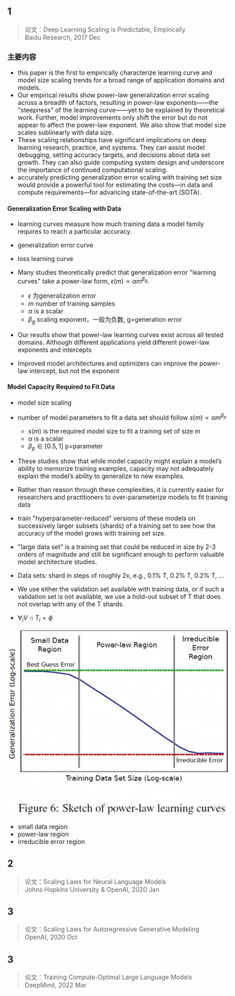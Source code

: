 ## 1
> 论文：Deep Learning Scaling is Predictable, Empirically  
> Baidu Research, 2017 Dec

### 主要内容
- this paper is the first to empirically characterize learning curve and model size scaling trends for a broad range of application domains and models.
- Our empirical results show power-law generalization error scaling across a breadth of factors, resulting in power-law exponents——the "steepness" of the learning curve——yet to be explained by theoretical work. Further, model improvements only shift the error but do not appear to affect the power-law exponent. We also show that model size scales sublinearly with data size.
- These scaling relationships have significant implications on deep learning research, practice, and systems. They can assist model debugging, setting accuracy targets, and decisions about data set growth. They can also guide computing system design and underscore the importance of continued computational scaling.
- accurately predicting generalization error scaling with training set size would provide a powerful tool for estimating the costs—in data and compute requirements—for advancing state-of-the-art (SOTA).

#### Generalization Error Scaling with Data
- learning curves measure how much training data a model family requires to reach a particular accuracy.
- generalization error curve
- loss learning curve
- Many studies theoretically predict that generalization error "learning curves" take a power-law form, $\epsilon (m) \propto \alpha m^{\beta_g}$. 
    - $\epsilon$ 为generalization error  
    - $m$ number of training samples
    - $\alpha$ is a scalar
    - $\beta_g$ scaling exponent，一般为负数, g=generation error

- Our results show that power-law learning curves exist across all tested domains. Although different applications yield different power-law exponents and intercepts
- Improved model architectures and optimizers can improve the power-law intercept, but not the exponent

#### Model Capacity Required to Fit Data
- model size scaling
- number of model parameters to fit a data set should follow $s(m) \propto  \alpha m^{\beta_p}$
    - $s(m)$ is the required model size to fit a training set of size m
    - $\alpha$ is a scalar
    - $\beta_p \in [0.5, 1]$ p=parameter

- These studies show that while model capacity might explain a model’s ability to memorize training examples, capacity may not adequately explain the model’s ability to generalize to new examples.
- Rather than reason through these complexities, it is currently easier for researchers and practitioners to over-parameterize models to fit training data
- train "hyperparameter-reduced" versions of these models on successively larger subsets (shards) of a training set to see how the accuracy of the model grows with training set size.
- "large data set" is a training set that could be reduced in size by 2-3 orders of magnitude and still be significant enough to perform valuable model architecture studies.
- Data sets: shard in steps of roughly 2x, e.g., 0.1% T, 0.2% T, 0.2% T, ...
- We use either the validation set available with training data, or if such a validation set is not available, we use a hold-out subset of T that does not overlap with any of the T shards.
- $\forall_i V \cap T_i = \phi$


![alt text](image.png)
- small data region
- power-law region
- irreducible error region

## 2
> 论文：Scaling Laws for Neural Language Models  
> Johns Hopkins University & OpenAI, 2020 Jan  

## 3
> 论文：Scaling Laws for Autoregressive Generative Modeling  
> OpenAI, 2020 Oct

## 3
> 论文：Training Compute-Optimal Large Language Models  
> DeepMind, 2022 Mar
